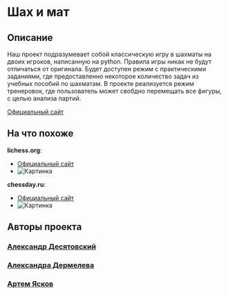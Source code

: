# Шах и мат

## Описание

Наш проект подразумевает собой классическую игру в шахматы на двоих игроков, написанную на python. Правила игры никак не будут отличаться от оригинала. Будет доступен режим с практическими заданиями, где предоставленно некоторое количество задач из учебных пособий по шахматам. В проекте реализуется режим тренеровок, где пользователь может свобдно перемещать все фигуры, с целью анализа партий.

[Официальный сайт](https://github.com/Gentlem4n72/Pygame-Chess "Официальный сайт")

## На что похоже

**lichess.org**:
- [Официальный сайт](https://lichess.org/ "Официальный сайт")
- ![Картинка](https://upload.wikimedia.org/wikipedia/commons/thumb/d/da/Lichess_Logo_2019.svg/440px-Lichess_Logo_2019.svg.png "Подсказка")

**chessday.ru**:
- [Официальный сайт](https://chessday.ru/ "Официальный сайт")
- ![Картинка](https://sun9-51.userapi.com/s/v1/if1/xwDW1NJjXN2-azqGC5EK6pJOmJj-cqj1jUARFoD2F765VtiU7shvQMpIpS2RmaCfr2Ncstjs.jpg?size=490x490&quality=96&crop=0,0,490,490&ava=1 "Подсказка")

## Авторы проекта

### [Александр Десятовский](https://github.com/Gentlem4n72 "Gentlem4n72")
### [Александра Дермелева](https://github.com/al3ksandraa "al3ksandraa")
### [Артем Ясков](https://github.com/ScaryOrange "ScaryOrange")
